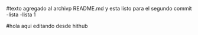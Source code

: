 #texto agregado al archivp README.md y esta listo para el segundo commit
-lista
-lista 1


#hola aqui editando desde hithub